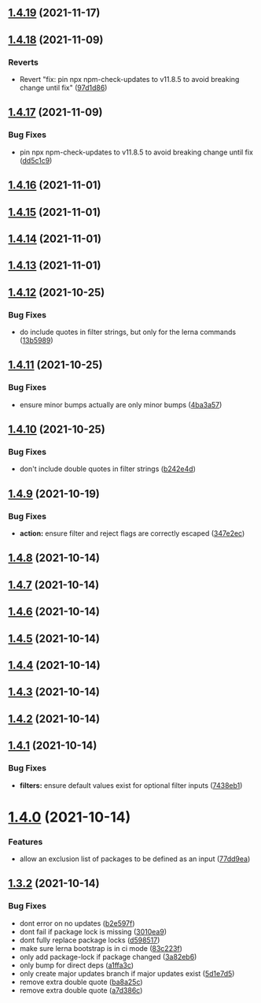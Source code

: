 ## [1.4.19](https://github.com/atlantis-devs/dependabump/compare/v1.4.18...v1.4.19) (2021-11-17)

## [1.4.18](https://github.com/atlantis-devs/dependabump/compare/v1.4.17...v1.4.18) (2021-11-09)


### Reverts

* Revert "fix: pin npx npm-check-updates to v11.8.5 to avoid breaking change until fix" ([97d1d86](https://github.com/atlantis-devs/dependabump/commit/97d1d8619ff30f8f6518524930b16d329dee7ead))

## [1.4.17](https://github.com/atlantis-devs/dependabump/compare/v1.4.16...v1.4.17) (2021-11-09)


### Bug Fixes

* pin npx npm-check-updates to v11.8.5 to avoid breaking change until fix ([dd5c1c9](https://github.com/atlantis-devs/dependabump/commit/dd5c1c9f5b501107ebc02c2fe0141438501497fd))

## [1.4.16](https://github.com/atlantis-devs/dependabump/compare/v1.4.15...v1.4.16) (2021-11-01)

## [1.4.15](https://github.com/atlantis-devs/dependabump/compare/v1.4.14...v1.4.15) (2021-11-01)

## [1.4.14](https://github.com/atlantis-devs/dependabump/compare/v1.4.13...v1.4.14) (2021-11-01)

## [1.4.13](https://github.com/atlantis-devs/dependabump/compare/v1.4.12...v1.4.13) (2021-11-01)

## [1.4.12](https://github.com/atlantis-devs/dependabump/compare/v1.4.11...v1.4.12) (2021-10-25)


### Bug Fixes

* do include quotes in filter strings, but only for the lerna commands ([13b5989](https://github.com/atlantis-devs/dependabump/commit/13b5989714a848fc8b9f6026c7365f1b18240221))

## [1.4.11](https://github.com/atlantis-devs/dependabump/compare/v1.4.10...v1.4.11) (2021-10-25)


### Bug Fixes

* ensure minor bumps actually are only minor bumps ([4ba3a57](https://github.com/atlantis-devs/dependabump/commit/4ba3a57482bb12fc14dff3332907995d35157b5e))

## [1.4.10](https://github.com/atlantis-devs/dependabump/compare/v1.4.9...v1.4.10) (2021-10-25)


### Bug Fixes

* don't include double quotes in filter strings ([b242e4d](https://github.com/atlantis-devs/dependabump/commit/b242e4daba1adba817cb3c10e1135b3bb659a618))

## [1.4.9](https://github.com/atlantis-devs/dependabump/compare/v1.4.8...v1.4.9) (2021-10-19)


### Bug Fixes

* **action:** ensure filter and reject flags are correctly escaped ([347e2ec](https://github.com/atlantis-devs/dependabump/commit/347e2ecee8dc3ae070cbb77c362bcb4bb7b0080c))

## [1.4.8](https://github.com/atlantis-devs/dependabump/compare/v1.4.7...v1.4.8) (2021-10-14)

## [1.4.7](https://github.com/atlantis-devs/dependabump/compare/v1.4.6...v1.4.7) (2021-10-14)

## [1.4.6](https://github.com/atlantis-devs/dependabump/compare/v1.4.5...v1.4.6) (2021-10-14)

## [1.4.5](https://github.com/atlantis-devs/dependabump/compare/v1.4.4...v1.4.5) (2021-10-14)

## [1.4.4](https://github.com/atlantis-devs/dependabump/compare/v1.4.3...v1.4.4) (2021-10-14)

## [1.4.3](https://github.com/atlantis-devs/dependabump/compare/v1.4.2...v1.4.3) (2021-10-14)

## [1.4.2](https://github.com/atlantis-devs/dependabump/compare/v1.4.1...v1.4.2) (2021-10-14)

## [1.4.1](https://github.com/atlantis-devs/dependabump/compare/v1.4.0...v1.4.1) (2021-10-14)


### Bug Fixes

* **filters:** ensure default values exist for optional filter inputs ([7438eb1](https://github.com/atlantis-devs/dependabump/commit/7438eb1239cb9ca605067915dd6c06601632b2df))

# [1.4.0](https://github.com/atlantis-devs/dependabump/compare/v1.3.2...v1.4.0) (2021-10-14)


### Features

* allow an exclusion list of packages to be defined as an input ([77dd9ea](https://github.com/atlantis-devs/dependabump/commit/77dd9ea1696e6f318ca2fd96033994b6893f92ea))

## [1.3.2](https://github.com/atlantis-devs/dependabump/compare/v1.3.1...v1.3.2) (2021-10-14)


### Bug Fixes

* dont error on no updates ([b2e597f](https://github.com/atlantis-devs/dependabump/commit/b2e597fe34889cda10edca17315d0dbfa929410e))
* dont fail if package lock is missing ([3010ea9](https://github.com/atlantis-devs/dependabump/commit/3010ea995d308863bf1821d15a1f0658d6e01018))
* dont fully replace package locks ([d598517](https://github.com/atlantis-devs/dependabump/commit/d598517d34e453503e72a3f6a3e635feff4895c4))
* make sure lerna bootstrap is in ci mode ([83c223f](https://github.com/atlantis-devs/dependabump/commit/83c223f7c24dc536ef1482dd8bce7f4b51cabe66))
* only add package-lock if package changed ([3a82eb6](https://github.com/atlantis-devs/dependabump/commit/3a82eb6f48fff231dec455345474854a01ed94aa))
* only bump for direct deps ([a1ffa3c](https://github.com/atlantis-devs/dependabump/commit/a1ffa3cefd77aee3ba3b729c6a235d2259644fae))
* only create major updates branch if major updates exist ([5d1e7d5](https://github.com/atlantis-devs/dependabump/commit/5d1e7d54fa7731a3c814857dba36b9b43584606b))
* remove extra double quote ([ba8a25c](https://github.com/atlantis-devs/dependabump/commit/ba8a25c05df376b241309fcd2498e3d3e359b12e))
* remove extra double quote ([a7d386c](https://github.com/atlantis-devs/dependabump/commit/a7d386c88b99d0e122975e5572ea794a88644b86))
